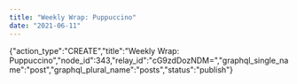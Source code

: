 ```yaml
---
title: "Weekly Wrap: Puppuccino"
date: "2021-06-11"
---
```


{"action\_type":"CREATE","title":"Weekly Wrap: Puppuccino","node\_id":343,"relay\_id":"cG9zdDozNDM=","graphql\_single\_name":"post","graphql\_plural\_name":"posts","status":"publish"}
